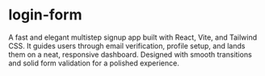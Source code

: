 # login-form
A fast and elegant multistep signup app built with React, Vite, and Tailwind CSS. It guides users through email verification, profile setup, and lands them on a neat, responsive dashboard. Designed with smooth transitions and solid form validation for a polished experience.
